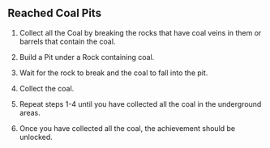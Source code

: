 ## Reached Coal Pits

1. Collect all the Coal by breaking the rocks that have coal veins in them or barrels that contain the coal.

2. Build a Pit under a Rock containing coal.

3. Wait for the rock to break and the coal to fall into the pit.

4. Collect the coal.

5. Repeat steps 1-4 until you have collected all the coal in the underground areas.

6. Once you have collected all the coal, the achievement should be unlocked.
